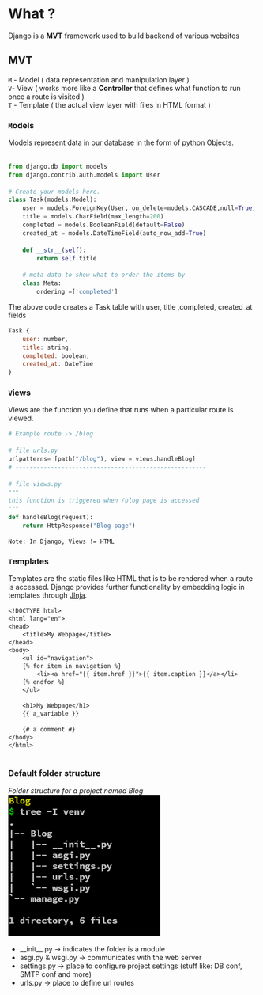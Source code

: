 # What ?

Django is a **MVT** framework used to build backend of various websites

## MVT

`M` - Model ( data representation and manipulation layer )  
`V`- View ( works more like a **Controller** that defines what function to run once a route is visited )  
`T` - Template ( the actual view layer with files in HTML format )

### `M`odels

Models represent data in our database in the form of python Objects.

```python

from django.db import models
from django.contrib.auth.models import User

# Create your models here.
class Task(models.Model):
    user = models.ForeignKey(User, on_delete=models.CASCADE,null=True, blank=True)
    title = models.CharField(max_length=200)
    completed = models.BooleanField(default=False)
    created_at = models.DateTimeField(auto_now_add=True)

    def __str__(self):
        return self.title

    # meta data to show what to order the items by
    class Meta:
        ordering =['completed']

```

The above code creates a Task table with user, title ,completed, created_at fields

```js
Task {
	user: number,
	title: string,
	completed: boolean,
	created_at: DateTime
}
```

### `V`iews

Views are the function you define that runs when a particular route is viewed.

```python
# Example route -> /blog

# file urls.py
urlpatterns= [path("/blog"), view = views.handleBlog]
# ------------------------------------------------------

# file views.py
"""
this function is triggered when /blog page is accessed
"""
def handleBlog(request):
	return HttpResponse("Blog page")

```

`Note: In Django, Views != HTML `

### `T`emplates

Templates are the static files like HTML that is to be rendered when a route is accessed. Django provides further functionality by embedding logic in templates through [JInja](https://jinja.palletsprojects.com/en/3.1.x/templates/).

```django
<!DOCTYPE html>
<html lang="en">
<head>
    <title>My Webpage</title>
</head>
<body>
    <ul id="navigation">
    {% for item in navigation %}
        <li><a href="{{ item.href }}">{{ item.caption }}</a></li>
    {% endfor %}
    </ul>

    <h1>My Webpage</h1>
    {{ a_variable }}

    {# a comment #}
</body>
</html>


```

### Default folder structure

_Folder structure for a project named Blog_
![a98694bacdfde68cb6396153d8894c79.png](../../_resources/a98694bacdfde68cb6396153d8894c79.png)

- \_\_init\_\_.py -> indicates the folder is a module
- asgi.py & wsgi.py -> communicates with the web server
- settings.py -> place to configure project settings (stuff like: DB conf, SMTP conf and more)
- urls.py -> place to define url routes

